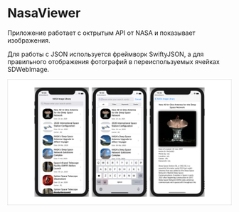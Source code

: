 # NasaViewer

Приложение работает с октрытым API от NASA и показывает изображения.

Для работы с JSON используется фреймворк SwiftyJSON, а для правильного отображения фотографий в переиспользуемых ячейках SDWebImage.

![alt text](NasaViewer.png "Описание будет тут")​

